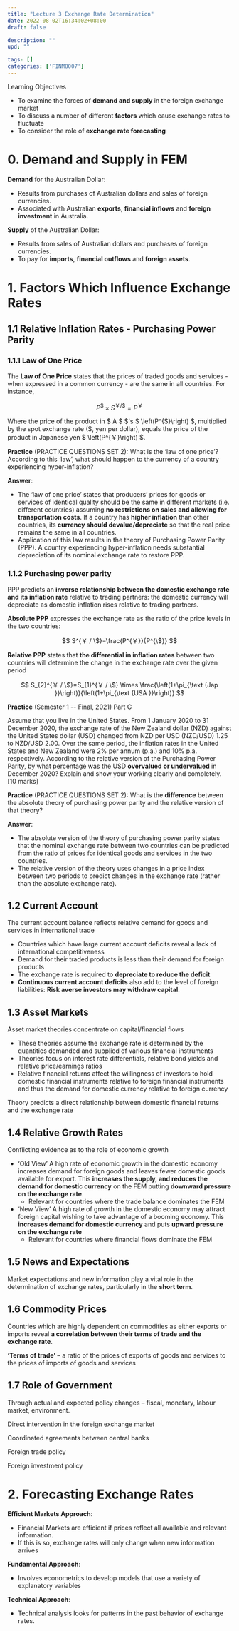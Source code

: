 ```yaml
---
title: "Lecture 3 Exchange Rate Determination"
date: 2022-08-02T16:34:02+08:00
draft: false

description: ""
upd: ""

tags: []
categories: ['FINM8007']
---
```


Learning Objectives
- To examine the forces of **demand and supply** in the foreign exchange market
- To discuss a number of different **factors** which cause exchange rates to fluctuate
- To consider the role of **exchange rate forecasting**

<!--more-->

# 0. Demand and Supply in FEM

**Demand** for the Australian Dollar:
- Results from purchases of Australian dollars and sales of foreign currencies.
- Associated with Australian **exports**, **financial inflows** and **foreign investment** in Australia.

**Supply** of the Australian Dollar:
- Results from sales of Australian dollars and purchases of foreign currencies.
- To pay for **imports**, **financial outflows** and **foreign assets**.

# 1. Factors Which Influence Exchange Rates

## 1.1 Relative Inflation Rates - Purchasing Power Parity

### 1.1.1 Law of One Price

The **Law of One Price** states that the prices of traded goods and services - when expressed in a common currency - are the same in all countries. For instance,

$$
P^{\$} \times S^{￥ / \$}=P^{￥}
$$

Where the price of the product in $ A $ \$'s $ \left(P^{\$}\right) $, multiplied by the spot exchange rate (S, yen per dollar), equals the price of the product in Japanese yen $ \left(P^{￥}\right) $.

**Practice** (PRACTICE QUESTIONS SET 2): What is the ‘law of one price’? According to this ‘law’, what should happen to the currency of a country experiencing hyper-inflation?

**Answer**: 

- The ‘law of one price’ states that producers’ prices for goods or services of identical quality should be the same in different markets (i.e. different countries) assuming **no restrictions on sales and allowing for transportation costs**. If a country has **higher inflation** than other countries, its **currency should devalue/depreciate** so that the real price remains the same in all countries. 
- Application of this law results in the theory of Purchasing Power Parity (PPP). A country experiencing hyper-inflation needs substantial depreciation of its nominal exchange rate to restore PPP.

### 1.1.2 Purchasing power parity

PPP predicts an **inverse relationship between the domestic exchange rate and its inflation rate** relative to trading partners: the domestic currency will depreciate as domestic inflation rises relative to trading partners.

**Absolute PPP** expresses the exchange rate as the ratio of the price levels in the two countries:

$$
S^{￥ / \$}=\frac{P^{￥}}{P^{\$}}
$$

**Relative PPP** states that **the differential in inflation rates** between two countries will determine the change in the exchange rate over the given period

$$
S_{2}^{￥ / \$}=S_{1}^{￥ / \$} \times \frac{\left(1+\pi_{\text {Jap }}\right)}{\left(1+\pi_{\text {USA }}\right)}
$$

**Practice** (Semester 1 -- Final, 2021) Part C

Assume that you live in the United States. From 1 January 2020 to 31 December 2020, the exchange rate of the New Zealand dollar (NZD) against the United States dollar (USD) changed from NZD per USD (NZD/USD) 1.25 to NZD/USD 2.00. Over the same period, the inflation rates in the United States and New Zealand were 2% per annum (p.a.) and 10% p.a. respectively. According to the relative version of the Purchasing Power Parity, by what percentage was the USD **overvalued or undervalued** in December 2020? Explain and show your working clearly and completely. [10 marks]

**Practice** (PRACTICE QUESTIONS SET 2): What is the **difference** between the absolute theory of purchasing power parity and the relative version of that theory?

**Answer**:
- The absolute version of the theory of purchasing power parity states that the nominal exchange rate between two countries can be predicted from the ratio of prices for identical goods and services in the two countries. 
- The relative version of the theory uses changes in a price index between two periods to predict changes in the exchange rate (rather than the absolute exchange rate).


## 1.2 Current Account

The current account balance reflects relative demand for goods and services in international trade
- Countries which have large current account deficits reveal a lack of international competitiveness
- Demand for their traded products is less than their demand for foreign products
- The exchange rate is required to **depreciate to reduce the deficit**
- **Continuous current account deficits** also add to the level of foreign liabilities: **Risk averse investors may withdraw capital**.


## 1.3 Asset Markets

Asset market theories concentrate on capital/financial flows
- These theories assume the exchange rate is determined by the quantities demanded and supplied of various financial instruments
- Theories focus on interest rate differentials, relative bond yields and relative price/earnings ratios
- Relative financial returns affect the willingness of investors to hold domestic financial instruments relative to foreign financial instruments and thus the demand for domestic currency relative to foreign currency

Theory predicts a direct relationship between domestic financial returns and the exchange rate

## 1.4 Relative Growth Rates

Conflicting evidence as to the role of economic growth
- ‘Old View’ A high rate of economic growth in the domestic economy increases demand for foreign goods and leaves fewer domestic goods available for export. This **increases the supply, and reduces the demand for domestic currency** on the FEM putting **downward pressure on the exchange rate**.
  - Relevant for countries where the trade balance dominates the FEM
- ‘New View’ A high rate of growth in the domestic economy may attract foreign capital wishing to take advantage of a booming economy. This **increases demand for domestic currency** and puts **upward pressure on the exchange rate**
  - Relevant for countries where financial flows dominate the FEM


## 1.5 News and Expectations

Market expectations and new information play a vital role in the determination of exchange rates, particularly in the **short term**.

## 1.6 Commodity Prices

Countries which are highly dependent on commodities as either exports or imports reveal **a correlation between their terms of trade and the exchange rate**.

**‘Terms of trade’** – a ratio of the prices of exports of goods and services to the prices of imports of goods and services

## 1.7 Role of Government

Through actual and expected policy changes – fiscal, monetary, labour market, environment.

Direct intervention in the foreign exchange market

Coordinated agreements between central banks

Foreign trade policy

Foreign investment policy


# 2. Forecasting Exchange Rates

**Efficient Markets Approach**: 
- Financial Markets are efficient if prices reflect all available and relevant information.
- If this is so, exchange rates will only change when new information arrives

**Fundamental Approach**:
- Involves econometrics to develop models that use a variety
of explanatory variables

**Technical Approach**:
- Technical analysis looks for patterns in the past behavior of exchange rates.